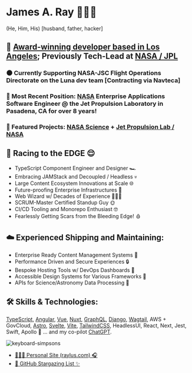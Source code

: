 # James A. Ray 👨‍💻🐐
(He, Him, His) [husband, father, hacker]

## 🚀 [Award-winning developer based in Los Angeles](https://winners.webbyawards.com/2023/websites-and-mobile-sites/general-websites-and-mobile-sites/science/249075/nasas-jet-propulsion-laboratory-website); Previously Tech-Lead at [**NASA / JPL**](https://www.jpl.nasa.gov)

### 🌑 Currently Supporting NASA-JSC Flight Operations Directorate on the Luna dev team [Contracting via Navteca]
### 💼 Most Recent Position: [NASA](https://nasa.gov/) Enterprise Applications Software Engineer @ the Jet Propulsion Laboratory in Pasadena, CA for over 8 years!
### 🌟 Featured Projects: [NASA Science](https://science.nasa.gov/) + [Jet Propulsion Lab / NASA](https://jpl.nasa.gov/)

## 🏁 Racing to the EDGE 😌
- TypeScript Component Engineer and Designer 🏎️
- Embracing JAMStack and Decoupled / Headless 💀
- Large Content Ecosystem Innovations at Scale 🌐
- Future-proofing Enterprise Infrastructures 🔮
- Web Wizard w/ Decades of Experience 🧙🏻‍♂️
- SCRUM-Master Certified Standup Guy 🌞
- CI/CD Tooling and Monorepo Enthusiast 🤓
- Fearlessly Getting Scars from the Bleeding Edge! 🩸

## ☁️ Experienced Shipping and Maintaining:
- Enterprise Ready Content Management Systems 🧠
- Performance Driven and Secure Experiences 🔒
- Bespoke Hosting Tools w/ DevOps Dashboards 🚨
- Accessible Design Systems for Various Frameworks 🦮
- APIs for Science/Astronomy Data Processing 📡

## 🛠️ Skills & Technologies:
[TypeScript](https://www.typescriptlang.org/), [Angular](https://angular.dev/), [Vue](https://vuejs.org/), [Nuxt](https://nuxt.com/), [GraphQL](https://graphql.org/), [Django](https://www.djangoproject.com/), [Wagtail](https://wagtail.org/), AWS + GovCloud, [Astro](https://astro.build/), [Svelte](https://svelte.dev/), [Vite](https://vitejs.dev/), [TailwindCSS](https://tailwindcss.com/), HeadlessUI, React, Next, Jest, Swift, Apollo 🤖 ... and my co-pilot [ChatGPT](https://openai.com/chatgpt/).

![keyboard-simpsons](https://user-images.githubusercontent.com/1471894/180178352-1720e97a-1f98-401c-947e-d9dab25ef4f3.gif)

- [👨🏻‍🎤 Personal Site (raylus.com) 🎧](https://www.raylus.com)
- [🌠 GitHub Stargazing List ✨](https://github.com/jamesray?tab=stars)
